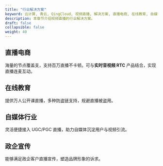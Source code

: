 ```yaml
---
title: "行业解决方案"
keyword: 云计算, 青云, QingCloud, 视频直播, 解决方案, 直播电商, 在线教育, 自媒体行业, 政企宣传
description: 本章节介绍视频直播的行业解决方案。
draft: false
collapsible: false
weight: 40
---
```


## 直播电商

海量的节点覆盖支，支持百万直播不卡顿。可与**实时音视频 RTC** 产品结合，实现直播连麦互动。

## 在线教育

提供万人公开课直播，多种防盗链支持，规避直播被盗用。

## 自媒体行业

灵活便捷接入 UGC/PGC 直播，助力自媒体沉淀用户与视频引流。

## 政企宣传

能够满足政企客户直播宣传，塑造品牌形象的诉求。

